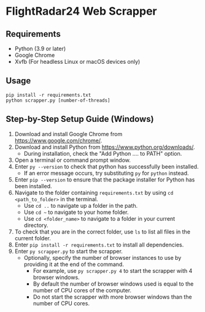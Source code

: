 # FlightRadar24 Web Scrapper

## Requirements

- Python (3.9 or later)
- Google Chrome
- Xvfb (For headless Linux or macOS devices only)

## Usage

```
pip install -r requirements.txt
python scrapper.py [number-of-threads]
```

## Step-by-Step Setup Guide (Windows)
1. Download and install Google Chrome from https://www.google.com/chrome/.
1. Download and install Python from https://www.python.org/downloads/.
   - During installation, check the "Add Python .... to PATH" option.
1. Open a terminal or command prompt window.
1. Enter `py --version` to check that python has successfully been installed.
   - If an error message occurs, try substituting `py` for `python` instead.
1. Enter `pip --version` to ensure that the package installer for Python has been installed.
1. Navigate to the folder containing `requirements.txt` by using `cd <path_to_folder>` in the terminal.
   - Use `cd ..` to navigate up a folder in the path.
   - Use `cd ~` to navigate to your home folder.
   - Use `cd <folder_name>` to navigate to a folder in your current directory.
1. To check that you are in the correct folder, use `ls` to list all files in the current folder.
1. Enter `pip install -r requirements.txt` to install all dependencies.
1. Enter `py scrapper.py` to start the scrapper.
   - Optionally, specify the number of browser instances to use by providing it at the end of the command. 
     - For example, use `py scrapper.py 4` to start the scrapper with 4 browser windows. 
     - By default the number of browser windows used is equal to the number of CPU cores of the computer.
     - Do not start the scrapper with more browser windows than the number of CPU cores.
